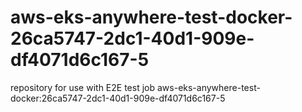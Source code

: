 # aws-eks-anywhere-test-docker-26ca5747-2dc1-40d1-909e-df4071d6c167-5
repository for use with E2E test job aws-eks-anywhere-test-docker:26ca5747-2dc1-40d1-909e-df4071d6c167-5
